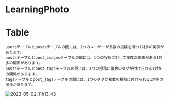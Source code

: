 # LearningPhoto

# Table

```
usersテーブルとpostsテーブルの間には、1つのユーザーが多数の投稿を持つ1対多の関係があります。
postsテーブルとpost_imagesテーブルの間には、1つの投稿に対して複数の画像がある1対多の関係があります。
postsテーブルとpost_tagsテーブルの間には、1つの投稿に複数のタグが付けられる1対多の関係があります。
tagsテーブルとpost_tagsテーブルの間には、1つのタグが複数の投稿に付けられる1対多の関係があります。
```

![2023-05-02_11h13_43](https://user-images.githubusercontent.com/15902862/235565110-a966c8b5-1b93-447a-964d-1b64a599fc5b.png)

